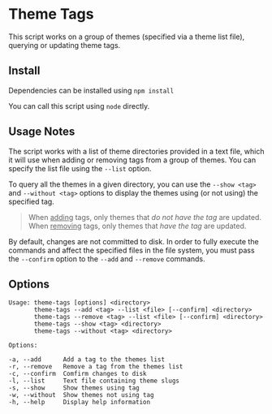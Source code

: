 # Theme Tags

This script works on a group of themes (specified via a theme list file), querying or updating theme tags.

## Install

Dependencies can be installed using `npm install`

You can call this script using `node` directly.

## Usage Notes

The script works with a list of theme directories provided in a text file, which it will use when adding or removing tags from a group of themes. You can specify the list file using the `--list` option.

To query all the themes in a given directory, you can use the `--show <tag>` and `--without <tag>` options to display the themes using (or not using) the specified tag.

> When <u>adding</u> tags, only themes that _do not have the tag_ are updated.<br/>
> When <u>removing</u> tags, only themes that _have the tag_ are updated.

By default, changes are not committed to disk. In order to fully execute the commands and affect the specified files in the file system, you must pass the `--confirm` option to the `--add` and `--remove` commands.

## Options

```
Usage: theme-tags [options] <directory>
       theme-tags --add <tag> --list <file> [--confirm] <directory>
       theme-tags --remove <tag> --list <file> [--confirm] <directory>
       theme-tags --show <tag> <directory>
       theme-tags --without <tag> <directory>

Options:

-a, --add      Add a tag to the themes list
-r, --remove   Remove a tag from the themes list
-c, --confirm  Comfirm changes to disk
-l, --list     Text file containing theme slugs
-s, --show	   Show themes using tag
-w, --without  Show themes not using tag
-h, --help     Display help information
```
